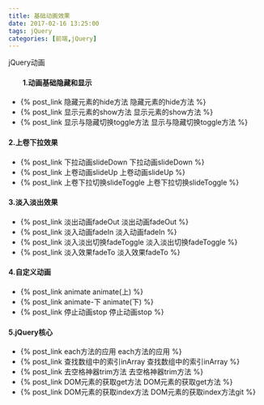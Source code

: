 ```yaml
---
title: 基础动画效果
date: 2017-02-16 13:25:00
tags: jQuery
categories: [前端,jQuery]
---
```

jQuery动画
<!--more-->
#### 　　1.动画基础隐藏和显示
- {% post_link 隐藏元素的hide方法 隐藏元素的hide方法 %} 
- {% post_link 显示元素的show方法 显示元素的show方法 %} 
- {% post_link 显示与隐藏切换toggle方法 显示与隐藏切换toggle方法 %} 
#### 2.上卷下拉效果
- {% post_link 下拉动画slideDown 下拉动画slideDown %} 
- {% post_link 上卷动画slideUp 上卷动画slideUp %} 
- {% post_link 上卷下拉切换slideToggle 上卷下拉切换slideToggle %} 
#### 3.淡入淡出效果
- {% post_link 淡出动画fadeOut 淡出动画fadeOut %} 
- {% post_link 淡入动画fadeIn 淡入动画fadeIn %} 
- {% post_link 淡入淡出切换fadeToggle 淡入淡出切换fadeToggle %} 
- {% post_link 淡入效果fadeTo 淡入效果fadeTo %} 
#### 4.自定义动画
- {% post_link animate animate(上) %} 
- {% post_link animate-下 animate(下) %} 
- {% post_link 停止动画stop 停止动画stop %} 
#### 5.jQuery核心
- {% post_link each方法的应用 each方法的应用 %} 
- {% post_link 查找数组中的索引inArray 查找数组中的索引inArray %} 
- {% post_link 去空格神器trim方法 去空格神器trim方法 %} 
- {% post_link DOM元素的获取get方法 DOM元素的获取get方法 %} 
- {% post_link DOM元素的获取index方法 DOM元素的获取index方法git %} 
